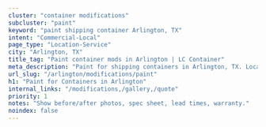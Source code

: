 ```yaml
---
cluster: "container modifications"
subcluster: "paint"
keyword: "paint shipping container Arlington, TX"
intent: "Commercial-Local"
page_type: "Location-Service"
city: "Arlington, TX"
title_tag: "Paint container mods in Arlington | LC Container"
meta_description: "Paint for shipping containers in Arlington, TX. Local fabrication & pro install. LC Container — Since 2003. Get a quote."
url_slug: "/arlington/modifications/paint"
h1: "Paint for Containers in Arlington"
internal_links: "/modifications,/gallery,/quote"
priority: 1
notes: "Show before/after photos, spec sheet, lead times, warranty."
noindex: false
---
```


<!-- TODO: Add unique city/inventory copy, images, and internal links here. -->
